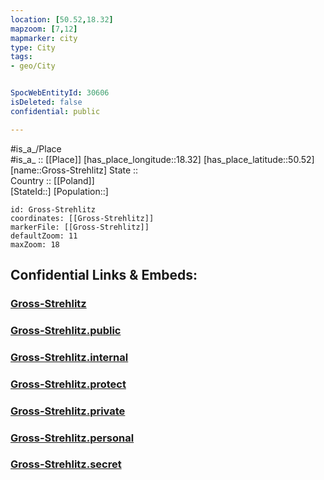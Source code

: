```yaml
---
location: [50.52,18.32] 
mapzoom: [7,12] 
mapmarker: city 
type: City
tags:
- geo/City


SpocWebEntityId: 30606
isDeleted: false
confidential: public

---
```

#is_a_/Place  
#is_a_ :: [[Place]] 
[has_place_longitude::18.32] 
[has_place_latitude::50.52] 
[name::Gross-Strehlitz] 
State ::  
Country :: [[Poland]]  
[StateId::] 
[Population::] 



```leaflet
id: Gross-Strehlitz
coordinates: [[Gross-Strehlitz]] 
markerFile: [[Gross-Strehlitz]] 
defaultZoom: 11 
maxZoom: 18
```


## Confidential Links & Embeds: 

### [Gross-Strehlitz](/_Standards/Earth/Continent/Europe/Europe~East/Poland/Provinces~Poland/Opole/City/Gross-Strehlitz.md) 

### [Gross-Strehlitz.public](/_public/Earth/Continent/Europe/Europe~East/Poland/Provinces~Poland/Opole/City/Gross-Strehlitz.public.md) 

### [Gross-Strehlitz.internal](/_internal/Earth/Continent/Europe/Europe~East/Poland/Provinces~Poland/Opole/City/Gross-Strehlitz.internal.md) 

### [Gross-Strehlitz.protect](/_protect/Earth/Continent/Europe/Europe~East/Poland/Provinces~Poland/Opole/City/Gross-Strehlitz.protect.md) 

### [Gross-Strehlitz.private](/_private/Earth/Continent/Europe/Europe~East/Poland/Provinces~Poland/Opole/City/Gross-Strehlitz.private.md) 

### [Gross-Strehlitz.personal](/_personal/Earth/Continent/Europe/Europe~East/Poland/Provinces~Poland/Opole/City/Gross-Strehlitz.personal.md) 

### [Gross-Strehlitz.secret](/_secret/Earth/Continent/Europe/Europe~East/Poland/Provinces~Poland/Opole/City/Gross-Strehlitz.secret.md)


